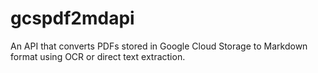 # gcspdf2mdapi
An API that converts PDFs stored in Google Cloud Storage to Markdown format using OCR or direct text extraction.
